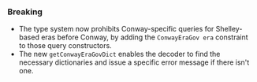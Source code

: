 <!--
### Patch

- A bullet item for the Patch category.

-->
<!--
### Non-Breaking

- A bullet item for the Non-Breaking category.

-->

### Breaking

- The type system now prohibits Conway-specific queries for Shelley-based eras
  before Conway, by adding the `ConwayEraGov era` constraint to those query
  constructors.
- The new `getConwayEraGovDict` enables the decoder to find the necessary
  dictionaries and issue a specific error message if there isn't one.
